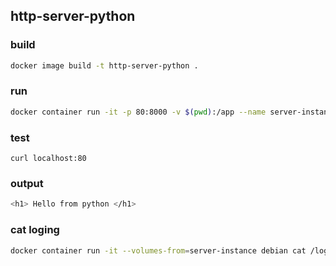 ## http-server-python

### build

```bash
docker image build -t http-server-python .
```

### run

```bash
docker container run -it -p 80:8000 -v $(pwd):/app --name server-instance http-server-python
```

### test

```
curl localhost:80
```


### output

```bash
<h1> Hello from python </h1>
```


### cat loging

```bash
docker container run -it --volumes-from=server-instance debian cat /log/http-server.log
```